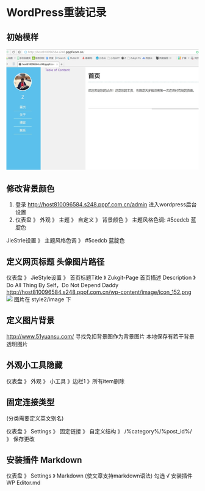 # WordPress重装记录

## 初始模样
![初始模样](./Image/001.jpg)


##  修改背景颜色
1. 登录    http://host810096584.s248.pppf.com.cn/admin    进入wordpress后台设置
2. 仪表盘 》 外观 》 主题 》 自定义  》 背景颜色 》 
主题风格色调: #5cedcb 蓝腚色

JieStrle设置 》  主题风格色调 》   #5cedcb 蓝腚色
## 定义网页标题 头像图片路径
仪表盘 》 JieStyle设置 》 
首页标题Title 》  Zukgit-Page
首页描述 Description 》 Do All Thing By Self，Do Not Depend Daddy
http://host810096584.s248.pppf.com.cn/wp-content/image/icon_152.png
<img src="http://host810096584.s248.pppf.com.cn/wp-content/image/icon_152.png"/> 
图片在 style2/image 下



## 定义图片背景
http://www.51yuansu.com/   寻找免扣背景图作为背景图片  本地保存有若干背景透明图片


##  外观小工具隐藏
仪表盘 》 外观 》 小工具 》边栏1  》所有item删除


## 固定连接类型
(分类需要定义英文别名)

仪表盘 》 Settings 》 固定链接 》 自定义结构 》  /%category%/%post_id%/  》 保存更改



##  安装插件  Markdown
仪表盘 》 Settings 》 Markdown (使文章支持markdown语法) 勾选  √
安装插件    WP Editor.md
